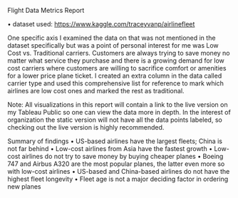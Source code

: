 Flight Data Metrics Report

•	dataset used: https://www.kaggle.com/traceyvanp/airlinefleet

One specific axis I examined the data on that was not mentioned in the dataset specifically but was a point of personal interest for me was Low Cost vs. Traditional carriers. Customers are always trying to save money no matter what service they purchase and there is a growing demand for low cost carriers where customers are willing to sacrifice comfort or amenities for a lower price plane ticket.
I created an extra column in the data called carrier type and used this comprehensive list for reference to mark which airlines are low cost ones and marked the rest as traditional.

Note: All visualizations in this report will contain a link to the live version on my Tableau Public so one can view the data more in depth. In the interest of organization the static version will not have all the data points labeled, so checking out the live version is highly recommended.

Summary of findings
•	US-based airlines have the largest fleets; China is not far behind
•	Low-cost airlines from Asia have the fastest growth 
•	Low-cost airlines do not try to save money by buying cheaper planes
•	Boeing 747 and Airbus A320 are the most popular planes, the latter even more so with low-cost airlines
•	US-based and China-based airlines do not have the highest fleet longevity
•	Fleet age is not a major deciding factor in ordering new planes

